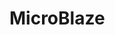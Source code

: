 # MicroBlaze

<!---
<gcc/config/microblaze/microblaze.h> (14.2.0)

#define builtin_define(TXT) cpp_define (pfile, TXT)
#define builtin_assert(TXT) cpp_assert (pfile, TXT)

/* Define preprocessor symbols for MicroBlaze.  
   Symbols which do not start with __ are deprecated.  */

void 
microblaze_cpp_define (cpp_reader *pfile)
{
  builtin_assert ("cpu=microblaze");
  builtin_assert ("machine=microblaze");
  builtin_define ("__MICROBLAZE__");
  builtin_define ("__microblaze__");
  if (TARGET_LITTLE_ENDIAN)
    {
      builtin_define ("_LITTLE_ENDIAN");
      builtin_define ("__LITTLE_ENDIAN__");
      builtin_define ("__MICROBLAZEEL__");
    }
  else
    {
      builtin_define ("_BIG_ENDIAN");
      builtin_define ("__BIG_ENDIAN__");
      builtin_define ("__MICROBLAZEEB__");
    }
  if (!TARGET_SOFT_MUL) 
    {
      if (!flag_iso)
        builtin_define ("HAVE_HW_MUL");
      builtin_define ("__HAVE_HW_MUL__");
    }
  if (TARGET_MULTIPLY_HIGH)
    {
      if (!flag_iso)
        builtin_define ("HAVE_HW_MUL_HIGH");
      builtin_define ("__HAVE_HW_MUL_HIGH__");
    }
  if (!TARGET_SOFT_DIV)
    {
      if (!flag_iso)
        builtin_define ("HAVE_HW_DIV");
      builtin_define ("__HAVE_HW_DIV__");
    }
  if (TARGET_BARREL_SHIFT)
    {
      if (!flag_iso)
        builtin_define ("HAVE_HW_BSHIFT");
      builtin_define ("__HAVE_HW_BSHIFT__");
    }
  if (TARGET_PATTERN_COMPARE)
    {
      if (!flag_iso)
        builtin_define ("HAVE_HW_PCMP");
      builtin_define ("__HAVE_HW_PCMP__");
    }
  if (TARGET_HARD_FLOAT)
    {
      if (!flag_iso)
        builtin_define ("HAVE_HW_FPU");
      builtin_define ("__HAVE_HW_FPU__");
    }
  if (TARGET_FLOAT_CONVERT)
    {
      if (!flag_iso)
        builtin_define ("HAVE_HW_FPU_CONVERT");
      builtin_define ("__HAVE_HW_FPU_CONVERT__");
    }
  if (TARGET_FLOAT_SQRT)
    {
      if (!flag_iso)
        builtin_define ("HAVE_HW_FPU_SQRT");
      builtin_define ("__HAVE_HW_FPU_SQRT__");
    }
} 
--->